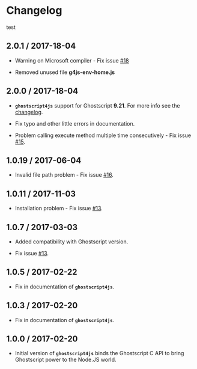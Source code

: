 # Changelog

test

## 2.0.1 / 2017-18-04

* Warning on Microsoft compiler - Fix issue [#18](https://github.com/NickNaso/ghostscript4js/issues/18)

* Removed unused file **g4js-env-home.js**

## 2.0.0 / 2017-18-04

* **`ghostscript4js`** support for Ghostscript **9.21**. For more info see the [changelog](https://ghostscript.com/doc/9.21/News.htm).  

* Fix typo and other little errors in documentation.

* Problem calling execute method multiple time consecutively - Fix issue [#15](https://github.com/NickNaso/ghostscript4js/issues/15).

## 1.0.19 / 2017-06-04

* Invalid file path problem - Fix issue [#16](https://github.com/NickNaso/ghostscript4js/issues/16).

## 1.0.11 / 2017-11-03

* Installation problem - Fix issue [#13](https://github.com/NickNaso/ghostscript4js/issues/14).

## 1.0.7 / 2017-03-03

* Added compatibility with Ghostscript version.

* Fix issue [#13](https://github.com/NickNaso/ghostscript4js/issues/13).

## 1.0.5 / 2017-02-22

* Fix in documentation of **`ghostscript4js`**.

## 1.0.3 / 2017-02-20

* Fix in documentation of **`ghostscript4js`**.

## 1.0.0 / 2017-02-20

* Initial version of **`ghostscript4js`** binds the Ghostscript C API to bring Ghostscript power to the Node.JS world.
